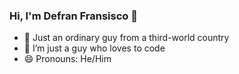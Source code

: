 ### Hi, I'm Defran Fransisco 👋

- 🔭 Just an ordinary guy from a third-world country
- 🌱 I’m just a guy who loves to code
- 😄 Pronouns: He/Him
